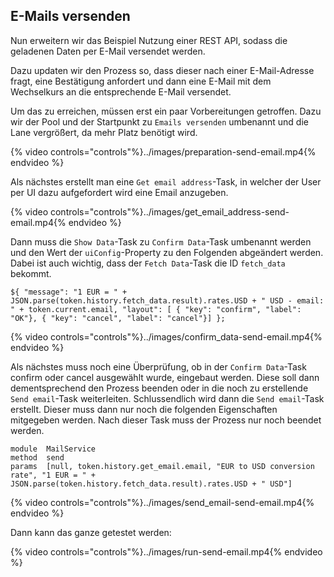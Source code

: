 ## E-Mails versenden

Nun erweitern wir das Beispiel Nutzung einer REST API, sodass die geladenen Daten per E-Mail versendet werden.

Dazu updaten wir den Prozess so, dass dieser nach einer E-Mail-Adresse fragt, eine Bestätigung anfordert und dann eine E-Mail mit dem Wechselkurs an die entsprechende E-Mail versendet.

Um das zu erreichen, müssen erst ein paar Vorbereitungen getroffen.
Dazu wir der Pool und der Startpunkt zu `Emails versenden` umbenannt und die Lane vergrößert, da mehr Platz benötigt wird.

{% video controls="controls"%}../images/preparation-send-email.mp4{% endvideo %}

Als nächstes erstellt man eine `Get email address`-Task, in welcher der User per UI dazu aufgefordert wird eine Email anzugeben.

{% video controls="controls"%}../images/get_email_address-send-email.mp4{% endvideo %}

Dann muss die `Show Data`-Task zu `Confirm Data`-Task umbenannt werden und den Wert der `uiConfig`-Property zu den Folgenden abgeändert werden. Dabei ist auch wichtig, dass der `Fetch Data`-Task die ID `fetch_data` bekommt.

```
${ "message": "1 EUR = " + JSON.parse(token.history.fetch_data.result).rates.USD + " USD - email: " + token.current.email, "layout": [ { "key": "confirm", "label": "OK"}, { "key": "cancel", "label": "cancel"}] };
```

{% video controls="controls"%}../images/confirm_data-send-email.mp4{% endvideo %}

Als nächstes muss noch eine Überprüfung, ob in der `Confirm Data`-Task confirm oder cancel ausgewählt wurde, eingebaut werden. Diese soll dann dementsprechend den Prozess beenden oder in die noch zu erstellende `Send email`-Task weiterleiten.
Schlussendlich wird dann die `Send email`-Task erstellt. Dieser muss dann nur noch die folgenden Eigenschaften mitgegeben werden. Nach dieser Task muss der Prozess nur noch beendet werden.

```
module  MailService
method	send
params	[null, token.history.get_email.email, "EUR to USD conversion rate", "1 EUR = " + JSON.parse(token.history.fetch_data.result).rates.USD + " USD"]
```

{% video controls="controls"%}../images/send_email-send-email.mp4{% endvideo %}

Dann kann das ganze getestet werden:

{% video controls="controls"%}../images/run-send-email.mp4{% endvideo %}
